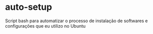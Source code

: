 # auto-setup

Script bash para automatizar o processo de instalação de softwares e configurações que eu utilizo no Ubuntu
